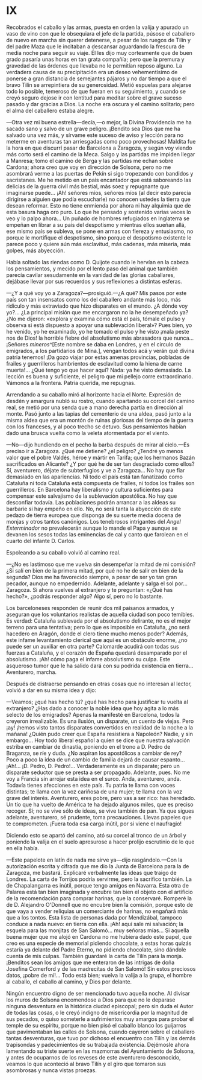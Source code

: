 # IX

Recobrados el caballo y las armas, puesta en orden la valija y apurado un vaso
de vino con que le obsequiara el jefe de la partida, púsose el caballero de
nuevo en marcha sin querer detenerse, a pesar de los ruegos de Tilín y del
padre Maza que le incitaban a descansar aguardando la frescura de media noche
para seguir su viaje. Él les dijo muy cortesmente  que de buen grado pasaría
unas horas en tan grata compañía; pero que la premura y gravedad de las órdenes
que llevaba no le permitían reposo alguno. La verdadera causa de su
precipitación era un deseo vehementísimo de ponerse a gran distancia de
semejantes pájaros y no dar tiempo a que el bravo Tilín se arrepintiera de su
generosidad. Metió espuelas para alejarse todo lo posible, temeroso de que
fueran en su seguimiento, y cuando se creyó seguro dejose ir con lentitud para
meditar sobre el grave suceso pasado y dar gracias a Dios. La noche era oscura
y el camino solitario; pero el alma del caballero estaba alegre.

—Otra vez mi buena estrella—decía,—o mejor, la Divina Providencia me ha sacado
sano y salvo de un grave peligro. ¡Bendito sea Dios que me ha salvado una vez
más, y sírvame este suceso de aviso y lección para no meterme en aventuras tan
arriesgadas como poco provechosas! Maldita fue la hora en que discurrí pasar de
Barcelona a Zaragoza, y según voy viendo más corto será el camino de la Meca.
Salgo y las partidas me impiden llegar a Manresa; tomo el camino de Berga y las
partidas me echan sobre Cardona; ahora creo que voy en dirección de Solsona,
pero no me asombrará verme a las puertas de Pekín si sigo tropezando con
bandidos y sacristanes. Me he metido  en un país encantador que está saboreando
las delicias de la guerra civil más bestial, más soez y repugnante que
imaginarse puede... ¡Ah! señores míos, señores míos (al decir esto parecía
dirigirse a alguien que podía escucharle) no conocen ustedes la tierra que
desean reformar. Esto no tiene enmienda por ahora ni hay alquimia que de esta
basura haga oro puro. Lo que he pensado y sostenido varias veces lo veo y lo
palpo ahora... Un puñado de hombres refugiados en Inglaterra se empeñan en
librar a su país del despotismo y mientras ellos sueñan allá, ese mismo país se
subleva, se pone en armas con fiereza y entusiasmo, no porque le mortifique el
despotismo, sino porque el despotismo existente le parece poco y quiere aún más
esclavitud, más cadenas, más miseria, más golpes, más abyección.

Había soltado las riendas como D. Quijote cuando le hervían en la cabeza los
pensamientos, y mecido por el lento paso del animal que también parecía cavilar
sesudamente en la vanidad de las glorias caballares, dejábase llevar por sus
recuerdos y sus reflexiones a distintas esferas.

—¿Y a qué voy yo a Zaragoza?—prosiguió.—¿A qué? Mis pasos por este país son
tan insensatos como los del caballero andante más loco, más ridículo y más
extraviado que hizo disparates  en el mundo. ¿A dónde voy yo?... ¿La principal
misión que me encargaron no la he desempeñado ya? ¿No me dijeron: «explora
y examina cómo está el país, tómale el pulso y observa si está dispuesto
a apoyar una sublevación liberal»? Pues bien, yo he venido, yo he examinado, yo
he tomado el pulso y he visto ¡mala peste nos de Dios! la horrible fiebre del
absolutismo más abrasadora que nunca... ¡Señores *mineros*^[Este nombre se daba
en Londres, y en el circulo de emigrados, a los partidarios de Mina.], vengan
todos acá y verán qué divina patria tenemos! ¡Da gozo viajar por estas amenas
provincias, pobladas de frailes y guerrilleros hambrientos de esclavitud como
la hiena de carne muerta!... ¿Qué tengo yo que hacer aquí? Nada: ya he visto
demasiado. La lección es buena y suficiente, el peligro que mi pellejo corre
extraordinario. Vámonos a la frontera. Patria querida, me repugnas.

Arrendando a su caballo miró al horizonte hacia el Norte. Expresión de desdén
y amargura nubló su rostro, cuando apartando su corcel del camino real, se
metió por una senda que a mano derecha partía en dirección al monte. Pasó junto
a las tapias del cementerio de una aldea, pasó junto a la misma aldea que  era
un montón de ruinas gloriosas del tiempo de la guerra con los franceses, y al
poco trecho se detuvo. Sus pensamientos habían dado una brusca vuelta como la
veleta atormentada por el viento.

—No—dijo hundiendo en el pecho la barba después de mirar al cielo.—Es preciso
ir a Zaragoza. ¿Qué me detiene? ¿el peligro? ¿Tendré yo menos valor que el
pobre Valdés, héroe y mártir en Tarifa; que los hermanos Bazán sacrificados en
Alicante? ¿Y por qué he de ser tan desgraciado como ellos? Sí, aventurero,
déjate de subterfugios y ve a Zaragoza... No hay que fiar demasiado en las
apariencias. Ni todo el país está tan fanatizado como Cataluña ni toda Cataluña
está compuesta de frailes, ni todos los frailes son guerrilleros. En Barcelona
hay liberalismo y cultura suficientes para compensar este salvajismo de la
sublevación apostólica. No hay que desconfiar todavía. Las poblaciones podrán
arrancar a las aldeas su barbarie si hay empeño en ello. No, no será tanta la
abyección de este pedazo de tierra europea que disponga de su suerte media
docena de monjas y otros tantos canónigos. Los tenebrosos intrigantes del
*Angel Exterminador* no prevalecerán aunque lo mande el Papa y aunque se
devanen los sesos todas las eminencias de cal y canto que farolean en el cuarto
del infante D. Carlos.

Espoleando a su caballo volvió al camino real.

—¿No es lastimoso que me vuelva sin desempeñar la mitad de mi comisión? ¿Si
salí en bien de la primera mitad, por qué no he de salir en bien de la segunda?
Dios me ha favorecido siempre, a pesar de ser yo tan gran pecador, aunque no
empedernido. Adelante, adelante y salga el sol por... Zaragoza. Si ahora
vuelves al extranjero y te preguntan: «¿Qué has hecho?», ¿podrás responder
algo? Algo sí, pero no lo bastante. 

Los barceloneses responden de reunir dos mil paisanos armados, y aseguran que
los voluntarios realistas de aquella ciudad son poco temibles. Es verdad:
Cataluña sublevada por el absolutismo delirante, no es el mejor terreno para
una tentativa; pero lo que es imposible en Cataluña, ¿no será hacedero en
Aragón, donde el clero tiene mucho menos poder? Además, este infame
levantamiento clerical que aquí es un obstáculo enorme, ¿no puede ser un
auxiliar en otra parte? Calomarde acudirá con todas sus fuerzas a Cataluña,
y el corazón de España quedará desamparado por el absolutismo. ¡Ah! cómo paga
el infame absolutismo su culpa. Este asqueroso tumor que le ha salido dará con
su podrida existencia en tierra... Aventurero, marcha.

Después de distraerse pensando en otras  cosas que no interesan al lector,
volvió a dar en su misma idea y dijo:

—Veamos; ¿qué has hecho tú? ¿qué has hecho para justificar tu vuelta al
extranjero? ¿Has dado a conocer la noble idea que hoy agita a lo más selecto de
los emigrados? Apenas la manifesté en Barcelona, todos la creyeron
irrealizable. Es una ilusión, un disparate, un cuento de viejas. Pero ¡ay!
¡hemos visto tantos disparates convertidos en realidad de la noche a la mañana!
¿Quién pudo creer que España resistiera a Napoleón? Nadie, y sin embargo... Hoy
todo liberal español a quien se dice que nuestra salvación estriba en cambiar
de dinastía, poniendo en el trono a D. Pedro de Braganza, se ríe y duda. ¿No
aspiran los apostólicos a cambiar de rey? Poco a poco la idea de un cambio de
familia dejará de causar espanto... ¡Ah!... ¡D. Pedro, D. Pedro!...
Verdaderamente es un disparate; pero un disparate seductor que se presta a ser
propagado. Adelante, pues. No me voy a Francia sin arrojar esta idea en el
surco. Anda, aventurero, anda. Todavía tienes afecciones en este país. Tu
patria te llama con voces distintas; te llama con la voz cariñosa de una mujer;
te llama con la voz grave del interés. Aventurero, eres pobre, pero vas a ser
rico: has heredado. Un tío que ha vuelto de América  te ha dejado algunos
miles, que es preciso recoger. Sí; no se vive sólo de ideas, se vive también de
pan. Ya que sigues adelante, aventurero, sé prudente, toma precauciones. Llevas
papeles que te comprometen. ¡Fuera toda esa carga inútil, por si viene el
naufragio!

Diciendo esto se apartó del camino, ató su corcel al tronco de un árbol
y poniendo la valija en el suelo apresurose a hacer prolijo escrutinio de lo
que en ella había.

—Este papelote en latín de nada me sirve ya—dijo rasgándolo.—Con la
autorización escrita y cifrada que me dio la Junta de Barcelona para la de
Zaragoza, me bastará. Explicaré verbalmente las ideas que traigo de Londres. La
carta de Torrijos podría servirme, pero la sacrifico también. La de
Chapalangarra es inútil, porque tengo amigos en Navarra. Esta otra de Palarea
está tan bien imaginada y encubre tan bien el objeto con el artificio de la
recomendación para comprar harinas, que la conservaré. Romperé la de
D. Alejandro O'Donnell que no encubre bien la comisión, porque esto de que vaya
a vender reliquias un comerciante de harinas, no engañará más que a los tontos.
Esta lista de personas dada por Mendizábal, tampoco conduce a nada nuevo: en
tierra con ella. ¡Ah! aquí sale mi salvación; la esquela para las monjitas de
San Salomó...  muy señoras mías... Si aquella buena mujer que me alojó en
Cardona no me hubiera dado este papel, que creo es una especie de memorial
pidiendo chocolate, a estas horas quizás estaría ya delante del Padre Eterno,
no pidiendo chocolate, sino dándole cuenta de mis culpas. También guardaré la
carta de Tilín para la monja. ¡Benditos sean los amigos que me enteraron de las
intrigas de doña Josefina Comerford y de las madrecitas de San Salomó! Sin
estos preciosos datos, ¡pobre de mí!... Todo está bien; vuelva la valija a la
grupa, el hombre al caballo, el caballo al camino, y Dios por delante.

Ningún encuentro digno de ser mencionado tuvo aquella noche. Al divisar los
muros de Solsona encomendose a Dios para que no le deparase ninguna desventura
en la histórica ciudad episcopal; pero sin duda el Autor de todas las cosas,
o le creyó indigno de misericordia por la magnitud de sus pecados, o quiso
someterle a sufrimientos muy amargos para probar el temple de su espíritu,
porque no bien pisó el caballo blanco los guijarros que pavimentaban las calles
de Solsona, cuando cayeron sobre el caballero tantas desventuras, que tuvo por
dichoso el encuentro con Tilín y las demás trapisondas y padecimientos de su
trabajada existencia. Dejémosle ahora lamentando su  triste suerte en las
mazmorras del Ayuntamiento de Solsona, y antes de ocuparnos de los reveses de
este aventurero desconocido, veamos lo que aconteció al bravo Tilín y el giro
que tomaron sus asombrosas y nunca vistas proezas.
